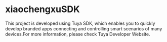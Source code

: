 # xiaochengxuSDK
This project is developed using Tuya SDK, which enables you to quickly develop branded apps connecting and controlling smart scenarios of many devices.For more information, please check Tuya Developer Website.
